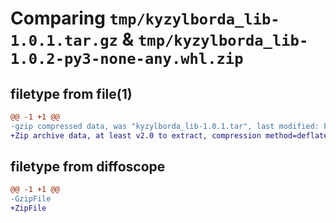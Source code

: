 # Comparing `tmp/kyzylborda_lib-1.0.1.tar.gz` & `tmp/kyzylborda_lib-1.0.2-py3-none-any.whl.zip`

## filetype from file(1)

```diff
@@ -1 +1 @@
-gzip compressed data, was "kyzylborda_lib-1.0.1.tar", last modified: Fri Jan 13 18:38:10 2023, max compression
+Zip archive data, at least v2.0 to extract, compression method=deflate
```

## filetype from diffoscope

```diff
@@ -1 +1 @@
-GzipFile
+ZipFile
```

